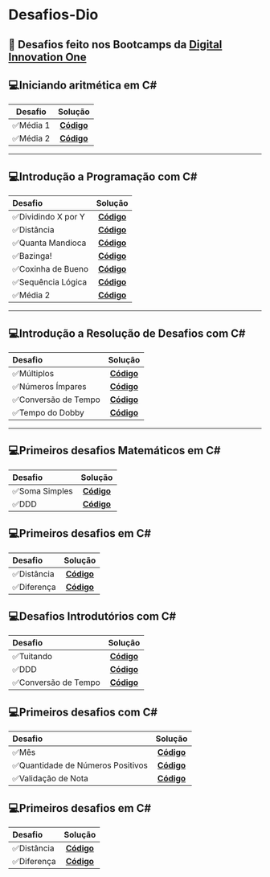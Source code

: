# Desafios-Dio
## :rocket: Desafios feito nos Bootcamps da [Digital Innovation One](https://web.digitalinnovation.one/track/everis-fullstack-developer)


 


        


## :computer:**Iniciando aritmética em C#**
|**Desafio** | Solução |
| :---: |  :---: | 
| ✅Média 1 | [**Código**](https://github.com/Doni-zete/Desafio-dio/blob/master/C-Sharp/Iniciando%20aritm%C3%A9tica%20em%20C%23/1-M%C3%A9dia%201/solucao.cs) | 
| ✅Média 2 | [**Código**](https://github.com/Doni-zete/Desafio-dio/blob/master/C-Sharp/Iniciando%20aritm%C3%A9tica%20em%20C%23/2-M%C3%A9dia%202/solucao.cs) | 
---------------------------------------------------------------------------------------------------------------------------------------------------------------------------------

## :computer:**Introdução a Programação com C#**
|**Desafio** | Solução |
| :--- |  :---: |
| ✅Dividindo X por Y | [**Código**](https://github.com/Doni-zete/Desafio-dio/blob/master/C-Sharp/Introdu%C3%A7%C3%A3o%20a%20Programa%C3%A7%C3%A3o%20com%20C%23/1-Dividindo%20X%20por%20Y/solu%C3%A7%C3%A3o.cs) | 
| ✅Distância | [**Código**](https://github.com/Doni-zete/Desafio-dio/blob/master/C-Sharp/Introdu%C3%A7%C3%A3o%20a%20Programa%C3%A7%C3%A3o%20com%20C%23/2-Dist%C3%A2ncia/solu%C3%A7%C3%A3o.cs) | 
| ✅Quanta Mandioca | [**Código**](https://github.com/Doni-zete/Desafio-dio/blob/master/C-Sharp/Introdu%C3%A7%C3%A3o%20a%20Programa%C3%A7%C3%A3o%20com%20C%23/3-Quanta%20Mandioca/solu%C3%A7%C3%A3o.cs) | 
| ✅Bazinga! | [**Código**](https://github.com/Doni-zete/Desafio-dio/blob/master/C-Sharp/Introdu%C3%A7%C3%A3o%20a%20Programa%C3%A7%C3%A3o%20com%20C%23/4-Bazinga!/solucao.cs) | 
| ✅Coxinha de Bueno | [**Código**](https://github.com/Doni-zete/Desafio-dio/blob/master/C-Sharp/Introdu%C3%A7%C3%A3o%20a%20Programa%C3%A7%C3%A3o%20com%20C%23/5-Coxinha%20de%20Bueno/solucao.cs) | 
| ✅Sequência Lógica | [**Código**](https://github.com/Doni-zete/Desafio-dio/blob/master/C-Sharp/Introdu%C3%A7%C3%A3o%20a%20Programa%C3%A7%C3%A3o%20com%20C%23/6-Sequ%C3%AAncia%20L%C3%B3gica/solucao.cs) | 
| ✅Média 2 | [**Código**](https://github.com/Doni-zete/Desafio-dio/blob/master/C-Sharp/Introdu%C3%A7%C3%A3o%20a%20Programa%C3%A7%C3%A3o%20com%20C%23/7-M%C3%A9dia%202/solucao.cs) | 
---------------------------------------------------------------------------------------------------------------------------------------------------------------------------------
## :computer:**Introdução a Resolução de Desafios com C#**
|**Desafio** | Solução |
| :--- |  :---: 
| ✅Múltiplos | [**Código**](https://github.com/Doni-zete/Desafio-dio/blob/master/C-Sharp/Introdu%C3%A7%C3%A3o%20a%20Resolu%C3%A7%C3%A3o%20de%20Desafios%20com%20C%23/1-M%C3%BAltiplos/solucao.cs) | 
| ✅Números Ímpares | [**Código**](https://github.com/Doni-zete/Desafio-dio/blob/master/C-Sharp/Introdu%C3%A7%C3%A3o%20a%20Resolu%C3%A7%C3%A3o%20de%20Desafios%20com%20C%23/2-N%C3%BAmeros%20%C3%8Dmpares/solucao.cs) | 
| ✅Conversão de Tempo | [**Código**](https://github.com/Doni-zete/Desafio-dio/blob/master/C-Sharp/Introdu%C3%A7%C3%A3o%20a%20Resolu%C3%A7%C3%A3o%20de%20Desafios%20com%20C%23/3-Convers%C3%A3o%20de%20Tempo/solucao.cs) | 
| ✅Tempo do Dobby | [**Código**](https://github.com/Doni-zete/Desafio-dio/blob/master/C-Sharp/Introdu%C3%A7%C3%A3o%20a%20Resolu%C3%A7%C3%A3o%20de%20Desafios%20com%20C%23/4-Tempo%20do%20Dobby/solucao.cs) | 

---------------------------------------------------------------------------------------------------------------------------------------------------------------------------------

## :computer:**Primeiros desafios Matemáticos em C#**
|**Desafio** | Solução |
| :--- |  :---: 
| ✅Soma Simples | [**Código**](https://github.com/Doni-zete/Desafio-dio/blob/master/C-Sharp/Primeiros%20desafios%20Matem%C3%A1ticos%20em%20C%23/1-Soma%20Simples/solucao.cs) | 
| ✅DDD | [**Código**](https://github.com/Doni-zete/Desafio-dio/blob/master/C-Sharp/Primeiros%20desafios%20Matem%C3%A1ticos%20em%20C%23/2-DDD/solucao.cs) | 


## :computer:**Primeiros desafios em C#**
|**Desafio** | Solução |
| :--- |  :---: 
| ✅Distância | [**Código**](https://github.com/Doni-zete/Desafio-dio/blob/master/C-Sharp/Primeiros%20desafios%20em%20C%23/1-Dist%C3%A2ncia/solucao.cs) | 
| ✅Diferença | [**Código**](https://github.com/Doni-zete/Desafio-dio/blob/master/C-Sharp/Primeiros%20desafios%20em%20C%23/2-Diferen%C3%A7a/solucao.cs) | 



## :computer:**Desafios Introdutórios com C#**
|**Desafio** | Solução |
| :--- |  :---: 
| ✅Tuitando | [**Código**](https://github.com/Doni-zete/Desafio-dio/blob/master/C-Sharp/Desafios%20Introdut%C3%B3rios%20com%20C%23/1-Tuitando/solucao.cs) | 
| ✅DDD | [**Código**](https://github.com/Doni-zete/Desafio-dio/blob/master/C-Sharp/Desafios%20Introdut%C3%B3rios%20com%20C%23/2-DDD/solucao.cs) | 
| ✅Conversão de Tempo | [**Código**](https://github.com/Doni-zete/Desafio-dio/blob/master/C-Sharp/Desafios%20Introdut%C3%B3rios%20com%20C%23/3-Convers%C3%A3o%20de%20Tempo/solucao.cs) | 



## :computer:**Primeiros desafios com C#**
|**Desafio** | Solução |
| :--- |  :---: 
| ✅Mês | [**Código**](https://github.com/Doni-zete/Desafio-dio/blob/master/C-Sharp/Primeiros%20desafios%20com%20C%23/1-M%C3%AAs/solucao.cs) | 
| ✅Quantidade de Números Positivos | [**Código**](https://github.com/Doni-zete/Desafio-dio/blob/master/C-Sharp/Primeiros%20desafios%20com%20C%23/2-Quantidade%20de%20N%C3%BAmeros%20Positivos/solucao.cs) | 
| ✅Validação de Nota | [**Código**](https://github.com/Doni-zete/Desafio-dio/blob/master/C-Sharp/Primeiros%20desafios%20com%20C%23/3-Valida%C3%A7%C3%A3o%20de%20Nota/solucao.cs) | 


         
 ## :computer:**Primeiros desafios em C#**
|**Desafio** | Solução |
| :--- |  :---: 
| ✅Distância | [**Código**](https://github.com/Doni-zete/Desafio-dio/blob/master/C-Sharp/Primeiros%20desafios%20em%20C%23/1-Dist%C3%A2ncia/solucao.cs) | 
| ✅Diferença | [**Código**](https://github.com/Doni-zete/Desafio-dio/blob/master/C-Sharp/Primeiros%20desafios%20em%20C%23/2-Diferen%C3%A7a/solucao.cs) | 

         
         

